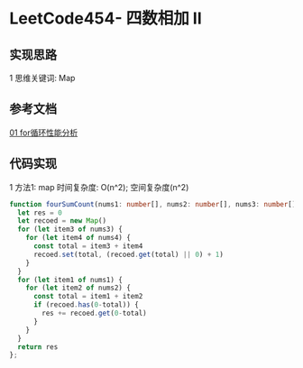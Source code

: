 # LeetCode454- 四数相加 II

## 实现思路

1 思维关键词: Map

## 参考文档

[01 for循环性能分析](https://leetcode.cn/problems/4sum-ii/solution/ha-xi-biao-1xing-dai-ma-5xie-fa-chao-100fu-yuan-yi/)

## 代码实现

1 方法1: map  时间复杂度: O(n^2);  空间复杂度(n^2)

```ts
function fourSumCount(nums1: number[], nums2: number[], nums3: number[], nums4: number[]): number {
  let res = 0
  let recoed = new Map()
  for (let item3 of nums3) {
    for (let item4 of nums4) {
      const total = item3 + item4
      recoed.set(total, (recoed.get(total) || 0) + 1)
    }
  }
  for (let item1 of nums1) {
    for (let item2 of nums2) {
      const total = item1 + item2
      if (recoed.has(0-total)) {
        res += recoed.get(0-total)
      }
    }
  }
  return res
};
```
